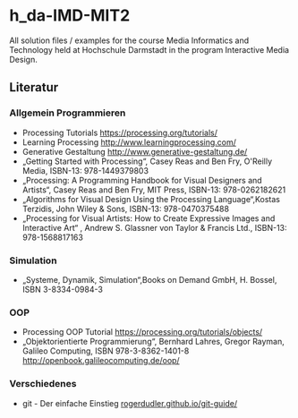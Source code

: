 # h_da-IMD-MIT2
All solution files / examples for the course Media Informatics and Technology held at Hochschule Darmstadt in the program Interactive Media Design.

## Literatur

### Allgemein Programmieren
* Processing Tutorials https://processing.org/tutorials/
* Learning Processing http://www.learningprocessing.com/
* Generative Gestaltung http://www.generative-gestaltung.de/
* „Getting Started with Processing“, Casey Reas and Ben Fry, O'Reilly Media, ISBN-13: 978-1449379803
* „Processing: A Programming Handbook for Visual Designers and Artists“, Casey Reas and Ben Fry, MIT Press, ISBN-13: 978-0262182621
* „Algorithms for Visual Design Using the Processing Language“,Kostas Terzidis, John Wiley & Sons, ISBN-13: 978-0470375488
* „Processing for Visual Artists: How to Create Expressive Images and Interactive Art“ , Andrew S. Glassner von Taylor & Francis Ltd., ISBN-13: 978-1568817163

### Simulation
* „Systeme, Dynamik, Simulation“,Books on Demand GmbH, H. Bossel, ISBN 3-8334-0984-3

### OOP
* Processing OOP Tutorial https://processing.org/tutorials/objects/
* „Objektorientierte Programmierung“, Bernhard Lahres, Gregor Rayman, Galileo Computing, ISBN 978-3-8362-1401-8 http://openbook.galileocomputing.de/oop/

### Verschiedenes
* git - Der einfache Einstieg [rogerdudler.github.io/git-guide/](http://rogerdudler.github.io/git-guide/index.de.html)
